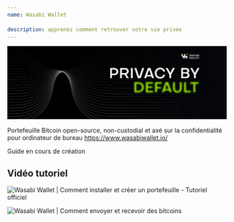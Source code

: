 ```yaml
---
name: Wasabi Wallet

description: apprenez comment retrouver votre vie privée
---
```


![wasabi](assets/cover.webp)

Portefeuille Bitcoin open-source, non-custodial et axé sur la confidentialité pour ordinateur de bureau
https://www.wasabiwallet.io/

Guide en cours de création

## Vidéo tutoriel

![Wasabi Wallet | Comment installer et créer un portefeuille - Tutoriel officiel](https://youtu.be/QHIpEYYqddE)

![Wasabi Wallet | Comment envoyer et recevoir des bitcoins](https://youtu.be/UbOAbXjzBJg)
